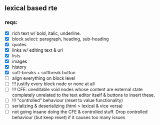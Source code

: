## lexical based rte

### reqs:

- [x] rich text w/ bold, italic, underline.
- [x] block select: paragraph, heading, sub-heading
- [x] quotes
- [x] links w/ editing text & url
- [x] lists
- [x] images
- [x] history
- [x] soft-breaks + softbreak button
- [ ] align everything on block level
- [ ] !!! justify every block node or none at all
- [ ] !!! CFE: uneditable void nodes whose content are external state completely unrelated to the text editor itself & buttons to insert these.
- [ ] !!! "controlled" behaviour (reset to value functionality)
- [ ] serializing & deserializing (html > lexical & vice versa)
- [ ] not going insane doing the CFE & controlled stuff. Drop controlled behaviour (but keep reset) if it causes too many issues

